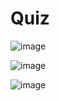 # Quiz

![image](https://github.com/Tan12d/PWC_RDBMS_using_Oracle/assets/100254217/fbe4b168-67a7-4dd2-9def-ae03b91d6eeb)

![image](https://github.com/Tan12d/PWC_RDBMS_using_Oracle/assets/100254217/ead6bc41-d53c-4d1c-b45c-ac144507ece3)

![image](https://github.com/Tan12d/PWC_RDBMS_using_Oracle/assets/100254217/a1b3f9df-bd31-4233-b5b4-03c558853b6b)
